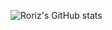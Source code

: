 ![Roriz's GitHub stats](https://github-readme-stats.vercel.app/api?username=roriz&count_private=true&theme=dark&show_icons=true)
